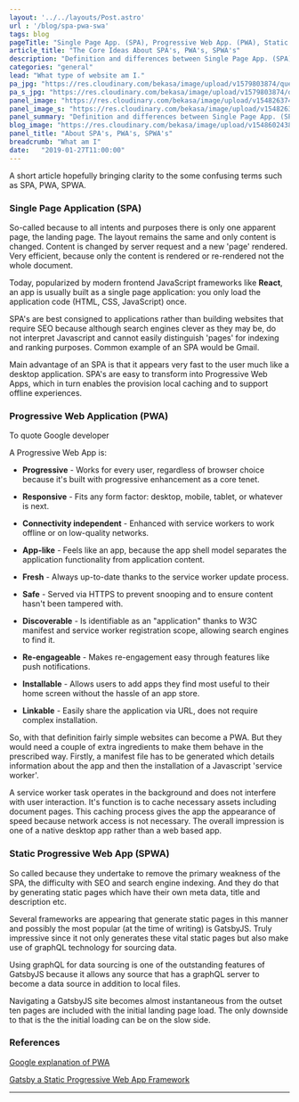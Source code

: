 ```yaml
---
layout: '../../layouts/Post.astro'
url : '/blog/spa-pwa-swa'
tags: blog
pageTitle: "Single Page App. (SPA), Progressive Web App. (PWA), Static Progressive Web App. (SPWA) - meteorwebsitedesign.com"
article_title: "The Core Ideas About SPA's, PWA's, SPWA's"
description: "Definition and differences between Single Page App. (SPA) Progressive Web App. (PWA) or a Static Progressive Web App. (SPWP)"
categories: "general"
lead: "What type of website am I."
pa_jpg: "https://res.cloudinary.com/bekasa/image/upload/v1579803874/question_s_uyhkkm.jpg"
pa_s_jpg: "https://res.cloudinary.com/bekasa/image/upload/v1579803874/question_otcu4t.webp"
panel_image: "https://res.cloudinary.com/bekasa/image/upload/v1548263749/question_dktqdy.jpg"
panel_image_s: "https://res.cloudinary.com/bekasa/image/upload/v1548263749/question_s_m5t7s8.jpg"
panel_summary: "Definition and differences between Single Page App. (SPA) Progressive Web App. (PWA) or a Static Progressive Web App. (SPWP)"
blog_image: "https://res.cloudinary.com/bekasa/image/upload/v1548602438/question_i3svs7.png"
panel_title: "About SPA's, PWA's, SPWA's"
breadcrumb: "What am I"
date:   "2019-01-27T11:00:00" 
---
```

A short article hopefully bringing clarity to the some confusing terms such  as SPA, PWA, SPWA.

### Single Page Application (SPA)

So-called because to all intents and purposes there is only one apparent page, the landing page. The layout remains the same and only content is changed.
Content is changed by server request and a new 'page' rendered. Very efficient, because only the content is rendered or re-rendered not the whole document.

Today, popularized by modern frontend JavaScript frameworks like **React**, an app is usually built as a single page application: you only load the application code (HTML, CSS, JavaScript) once.

SPA's are best consigned to applications rather than building websites that require SEO because although search engines clever as they may be, do not interpret Javascript and cannot easily distinguish 'pages' for indexing and ranking purposes. Common example of an SPA would be Gmail.

Main advantage of an SPA is that it appears very fast to the user much like a desktop application. SPA's are easy to transform into Progressive Web Apps, which in turn enables the provision local caching and to support offline experiences.

### Progressive Web Application (PWA)

To quote Google developer 

A Progressive Web App is:

* **Progressive** - Works for every user, regardless of browser choice because it's built with progressive enhancement as a core tenet.

* **Responsive** - Fits any form factor: desktop, mobile, tablet, or whatever is next.

* **Connectivity independent** - Enhanced with service workers to work offline or on low-quality networks.

* **App-like** - Feels like an app, because the app shell model separates the application functionality from application content.

* **Fresh** - Always up-to-date thanks to the service worker update process.

* **Safe** - Served via HTTPS to prevent snooping and to ensure content hasn't been tampered with.

* **Discoverable** - Is identifiable as an "application" thanks to W3C manifest and service worker registration scope, allowing search engines to find it.

* **Re-engageable** - Makes re-engagement easy through features like push notifications.

* **Installable** - Allows users to add apps they find most useful to their home screen without the hassle of an app store.

* **Linkable** - Easily share the application via URL, does not require complex installation.

So, with that definition fairly simple websites can become a PWA. But they would need a couple of extra ingredients to make them behave in the prescribed way. Firstly, a manifest file has to be generated which details information about the app and then the installation of a Javascript 'service worker'.

A service worker task operates in the background and does not interfere with user interaction. It's function is to cache necessary assets including  document pages. This caching process gives the app the appearance of speed because network access is not necessary. The overall impression is one of a native desktop app rather than a web based app.

### Static Progressive Web App (SPWA)

So called because they undertake to remove the primary weakness of the SPA, the difficulty with SEO and search engine indexing. And they do that by generating static pages which have their own meta data, title and description etc.

Several frameworks are appearing that generate static pages in this manner and possibly the most popular (at the time of writing) is GatsbyJS. Truly impressive since it not only generates these vital static pages but also make use of graphQL technology for sourcing data.

Using graphQL for data sourcing is one of the outstanding features of GatsbyJS because it allows any source that has a graphQL server to become a data source in addition to local files.

Navigating a GatsbyJS site becomes almost instantaneous from the outset ten pages are included with the initial landing page load. The only downside to that is the the initial loading can be on the slow side.


### References

[Google explanation of PWA](https://developers.google.com/web/fundamentals/codelabs/your-first-pwapp/)

[Gatsby a Static Progressive Web App Framework](https://www.gatsbyjs.org/)
<hr />

